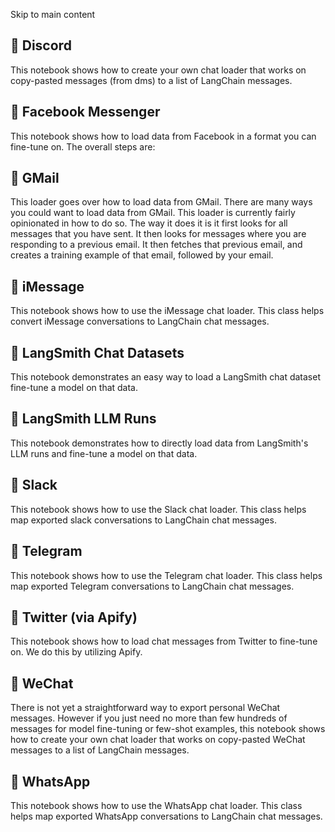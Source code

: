 

Skip to main content

## 📄️ Discord

This notebook shows how to create your own chat loader that works on copy-pasted messages (from dms) to a list of LangChain messages.

## 📄️ Facebook Messenger

This notebook shows how to load data from Facebook in a format you can fine-tune on. The overall steps are:

## 📄️ GMail

This loader goes over how to load data from GMail. There are many ways you could want to load data from GMail. This loader is currently fairly opinionated in how to do so. The way it does it is it
first looks for all messages that you have sent. It then looks for messages where you are responding to a previous email. It then fetches that previous email, and creates a training example of that
email, followed by your email.

## 📄️ iMessage

This notebook shows how to use the iMessage chat loader. This class helps convert iMessage conversations to LangChain chat messages.

## 📄️ LangSmith Chat Datasets

This notebook demonstrates an easy way to load a LangSmith chat dataset fine-tune a model on that data.

## 📄️ LangSmith LLM Runs

This notebook demonstrates how to directly load data from LangSmith's LLM runs and fine-tune a model on that data.

## 📄️ Slack

This notebook shows how to use the Slack chat loader. This class helps map exported slack conversations to LangChain chat messages.

## 📄️ Telegram

This notebook shows how to use the Telegram chat loader. This class helps map exported Telegram conversations to LangChain chat messages.

## 📄️ Twitter (via Apify)

This notebook shows how to load chat messages from Twitter to fine-tune on. We do this by utilizing Apify.

## 📄️ WeChat

There is not yet a straightforward way to export personal WeChat messages. However if you just need no more than few hundreds of messages for model fine-tuning or few-shot examples, this notebook
shows how to create your own chat loader that works on copy-pasted WeChat messages to a list of LangChain messages.

## 📄️ WhatsApp

This notebook shows how to use the WhatsApp chat loader. This class helps map exported WhatsApp conversations to LangChain chat messages.

